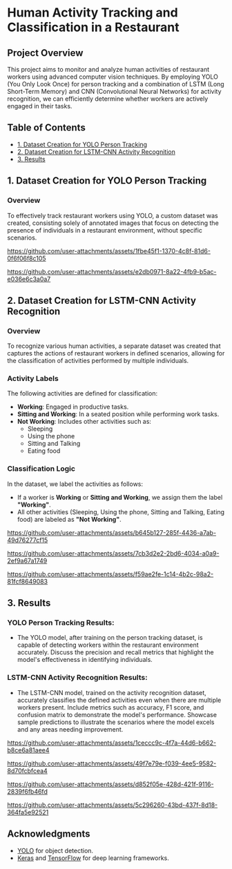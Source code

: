 # Human Activity Tracking and Classification in a Restaurant

## Project Overview
This project aims to monitor and analyze human activities of restaurant workers using advanced computer vision techniques. By employing YOLO (You Only Look Once) for person tracking and a combination of LSTM (Long Short-Term Memory) and CNN (Convolutional Neural Networks) for activity recognition, we can efficiently determine whether workers are actively engaged in their tasks.

## Table of Contents
- [1. Dataset Creation for YOLO Person Tracking](#1-dataset-creation-for-yolo-person-tracking)
- [2. Dataset Creation for LSTM-CNN Activity Recognition](#2-dataset-creation-for-lstm-cnn-activity-recognition)
- [3. Results](#3-results)

## 1. Dataset Creation for YOLO Person Tracking

### Overview
To effectively track restaurant workers using YOLO, a custom dataset was created, consisting solely of annotated images that focus on detecting the presence of individuals in a restaurant environment, without specific scenarios.

  
   

https://github.com/user-attachments/assets/1fbe45f1-1370-4c8f-81d6-0f6f06f8c105




https://github.com/user-attachments/assets/e2db0971-8a22-4fb9-b5ac-e036e6c3a0a7






## 2. Dataset Creation for LSTM-CNN Activity Recognition

### Overview
To recognize various human activities, a separate dataset was created that captures the actions of restaurant workers in defined scenarios, allowing for the classification of activities performed by multiple individuals.

### Activity Labels
The following activities are defined for classification:
- **Working**: Engaged in productive tasks.
- **Sitting and Working**: In a seated position while performing work tasks.
- **Not Working**: Includes other activities such as:
  - Sleeping
  - Using the phone
  - Sitting and Talking
  - Eating food

### Classification Logic
In the dataset, we label the activities as follows:
- If a worker is **Working** or **Sitting and Working**, we assign them the label **"Working"**.
- All other activities (Sleeping, Using the phone, Sitting and Talking, Eating food) are labeled as **"Not Working"**.



https://github.com/user-attachments/assets/b645b127-285f-4436-a7ab-49d76277cf15



https://github.com/user-attachments/assets/7cb3d2e2-2bd6-4034-a0a9-2ef9a67a1749

https://github.com/user-attachments/assets/f59ae2fe-1c14-4b2c-98a2-81fcf8649083



## 3. Results

### YOLO Person Tracking Results:
- The YOLO model, after training on the person tracking dataset, is capable of detecting workers within the restaurant environment accurately. Discuss the precision and recall metrics that highlight the model's effectiveness in identifying individuals.

### LSTM-CNN Activity Recognition Results:
- The LSTM-CNN model, trained on the activity recognition dataset, accurately classifies the defined activities even when there are multiple workers present. Include metrics such as accuracy, F1 score, and confusion matrix to demonstrate the model's performance. Showcase sample predictions to illustrate the scenarios where the model excels and any areas needing improvement.



https://github.com/user-attachments/assets/1ceccc9c-4f7a-44d6-b662-b8ce6a81aee4


https://github.com/user-attachments/assets/49f7e79e-f039-4ee5-9582-8d70fcbfcea4



https://github.com/user-attachments/assets/d852f05e-428d-421f-9116-2839f6fb46fd




https://github.com/user-attachments/assets/5c296260-43bd-437f-8d18-364fa5e92521






## Acknowledgments
- [YOLO](https://pjreddie.com/darknet/yolo/) for object detection.
- [Keras](https://keras.io/) and [TensorFlow](https://www.tensorflow.org/) for deep learning frameworks.
